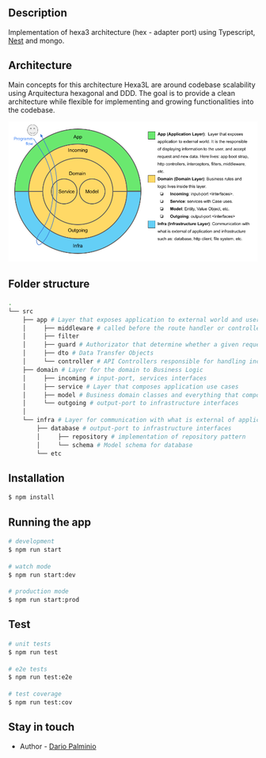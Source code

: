 ## Description

Implementation of hexa3 architecture (hex - adapter port) using Typescript, [Nest](https://github.com/nestjs/nest) and mongo.

## Architecture

Main concepts for this architecture Hexa3L are around codebase scalability using Arquitectura hexagonal and DDD. The goal is to provide a clean architecture while flexible for implementing and growing functionalities into the codebase.

![Hexa3](doc/img/hexa3-clean-architecture.png)

## Folder structure

```bash
.
└── src
    ├── app # Layer that exposes application to external world and users, and configure and launch the application module(s)
    │     ├── middleware # called before the route handler or controllers
    │     ├── filter
    │     ├── guard # Authorizator that determine whether a given request will be handled by the route handler or not
    │     ├── dto # Data Transfer Objects 
    │     └── controller # API Controllers responsible for handling incoming requests and returning responses to the client (routing)
    ├── domain # Layer for the domain to Business Logic
    │     ├── incoming # input-port, services interfaces 
    │     ├── service # Layer that composes application use cases 
    │     ├── model # Business domain classes and everything that composes domain model (Entities and Value Objects)
    │     └── outgoing # output-port to infrastructure interfaces
    │
    └── infra # Layer for communication with what is external of application and infrastructure
        ├── database # output-port to infrastructure interfaces
        │     ├── repository # implementation of repository pattern
        │     └── schema # Model schema for database
        └── etc 
```

## Installation

```bash
$ npm install
```

## Running the app

```bash
# development
$ npm run start

# watch mode
$ npm run start:dev

# production mode
$ npm run start:prod
```

## Test

```bash
# unit tests
$ npm run test

# e2e tests
$ npm run test:e2e

# test coverage
$ npm run test:cov
```

## Stay in touch

- Author - [Dario Palminio](linkedin.com/in/palminio)

